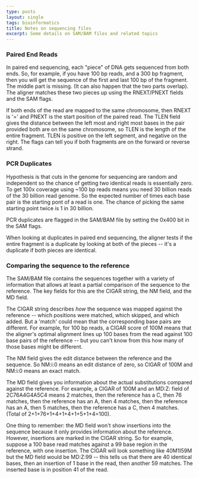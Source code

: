 ```yaml
---
type: posts
layout: single
tags: bioinformatics
title: Notes on sequencing files
excerpt: Some details on SAM/BAM files and related topics
---
```



### Paired End Reads

In paired end sequencing, each "piece" of DNA gets sequenced from both
ends.  So, for example, if you have 100 bp reads, and a 300 bp
fragment, then you will get the sequence of the first and last 100 bp
of the fragment.  The middle part is missing. (It can also happen that
the two parts overlap).  The aligner matches these two pieces up using
the RNEXT/PNEXT fields and the SAM flags.

If both ends of the read are mapped to the same chromosome, then RNEXT
is '=' and PNEXT is the start position of the paired read.  The TLEN
field gives the distance between the left most and right most bases in
the pair provided both are on the same chromosome, so TLEN is the
length of the entire fragment.
TLEN is positive on the left segment, and negative on the right.  The flags can tell you if both fragments are on the forward or reverse strand.  

### PCR Duplicates

Hypothesis is that cuts in the genome for sequencing are random and
independent so the chance of getting two identical reads is
essentially zero.  To get 100x coverage using ~100 bp reads means you
need 30 billion reads of the 30 billion read genome.  So the expected
number of times each base pair is the starting pont of a read is one.
The chance of picking the same starting point twice is 1 in 30
billion.
	
PCR duplicates are flagged in the SAM/BAM file by setting the 0x400
bit in the SAM flags.

When looking at duplicates in paired end sequencing, the aligner tests
if the entire fragment is a duplicate by looking at both of the pieces
-- it's a duplicate if both pieces are identical.

### Comparing the sequence to the reference

The SAM/BAM file contains the sequences together with a variety of
information that allows at least a partial comparison of the sequence
to the reference.  The key fields for this are the CIGAR string, the
NM field, and the MD field.
	
The CIGAR string describes *how* the sequence was mapped against the
reference -- which positions were matched, which skipped, and which
added.  But a 'match' could mean that the corresponding base pairs are
different.  For example, for 100 bp reads, a CIGAR score of 100M means
that the aligner's optimal alignment lines up 100 bases from the read
against 100 base pairs of the reference -- but you can't know from
this how many of those bases might be different.
	
The NM field gives the edit distance between the reference and the
sequence.  So NM:i:0 means an edit distance of zero, so CIGAR of 100M
and NM:i:0 means an exact match.
	
The MD field gives you information about the actual substitutions
compared against the reference.  For example, a CIGAR of 100M and an
MD:Z: field of 2C76A4G4A5C4 means 2 matches, then the reference has a
C, then 76 matches, then the reference has an A, then 4 matches, then
the reference has an A, then 5 matches, then the reference has a C,
then 4 matches.  (Total of 2+1+76+1+4+1+4+1+5+1+4=100).
	
One thing to remember: the MD field won't show insertions into the
sequence because it only provides information about the reference.
However, insertions are marked in the CIGAR string.  So for example,
suppose a 100 base read matches against a 99 base region in the
reference, with one insertion. The CIGAR will look something like
40M1I59M but the MD field would be MD:Z:99 -- this tells us that there
are 40 identical bases, then an insertion of 1 base in the read, then
another 59 matches.  The inserted base is in position 41 of the read.
	
	
	

	
